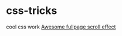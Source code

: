 # css-tricks
cool css work
[Awesome fullpage scroll effect](https://blackfury7.github.io/css-tricks/awesome-fullpage-scroll-effect/)
